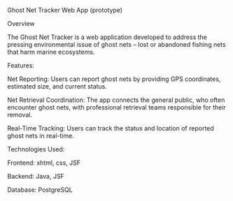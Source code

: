 Ghost Net Tracker Web App (prototype)

Overview

The Ghost Net Tracker is a web application developed to address the pressing environmental issue of ghost nets – lost or abandoned fishing nets that harm marine ecosystems. 

Features:

Net Reporting:
Users can report ghost nets by providing GPS coordinates, estimated size, and current status.

Net Retrieval Coordination: 
The app connects the general public, who often encounter ghost nets, with professional retrieval teams responsible for their removal.

Real-Time Tracking: 
Users can track the status and location of reported ghost nets in real-time.

Technologies Used:

Frontend: xhtml, css, JSF

Backend: Java, JSF

Database: PostgreSQL
